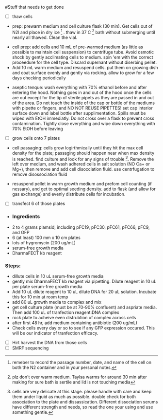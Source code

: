 #Stuff that needs to get done
- [ ] thaw cells 
- prep: prewarm medium and cell culture flask (30 min). Get cells out of N2l and place in dry ice [^1] . thaw in 37 C [^2] bath without submerging until nearly all thawed. Clean the vial. 
 [^1]: remeber to record the passage number, date, and name of the cell on both the N2 container and in your personal notes. 
- cell prep: add cells and 10 mL of pre-warmed medium (as little as possible to maintain cell suspension) to centrifuge tube. Avoid osmotic shock by gently acclimating cells to medium. spin 'em with the correct proceedure for the cell type. Discard supernant without diserbing pellet.
- Add 10 mL warm medium and resuspend cells. put them on growing dish and coat surface evenly and gently via rocking. allow to grow for a few days checking periodically 
[^2]: plz don't over warm medium. Taylsa warms for around 30 min after making for sure bath is sertile and lid is not touching media 
- aseptic tenque: wash everything with 70% ethanol before and after entering the hood. Nothing goes in and out of the hood once the cells are out except for the tip of sterile pipets as they are passed in and out of the area. Do not touch the inside of the cap or bottle of the mediums with pipette or fingers, and NO NOT REUSE PIPETTES! set cap interior surface down and label bottle after supplimentation. Spills must be wiped with EtOH immediatly. Do not cross over a flask to prevent cross contamination. Tightly close everything and wipe down everything with 70% EtOH before leaving 
- [ ] grow cells onto 7 plates
- cell passaging: cells grow logirthmically until they hit the max cell density for the plate; passaging should happen near when max density is reached. find culture and look for any signs of trouble [^3]. Remove the left over medium, and wash adhered cells in salt solution (NO Ca+ or Mg+), then remove and add cell disocciation fluid. use centrfugation to remove disossociation fluid 
[^3]: cells are very delicate at this stage. please handle with care and keep them under liquid as much as possible. double check for both association to the plate and dissassication. Different dissociation serums have different strength and needs, so read the one your using and use something gentle. 
- resuspend pellet in warm growth medium and prefom cell counting (if nessary), and get to optimal seeding density. add to flask (and allow for gas exchange) and evenly distribute cells for incubation.
- [ ] transfect 6 of those plates 
- ### Ingredients 
- 2 to 4 grams plamsid, including pFC19, pFC30, pFC61, pFC66, pFC9, and GFP 
-  6 (at least) 100 mm x 10 cm plates 
- lots of hygromycin (200 ug/mL) 
- serum-free growth media 
- DharmaFECT kb reagent 

### Steps: 
- dillute cells in 10 uL serum-free growth media
- gently mix DharmaFECT kb reagent via pipetting. Dilute reagent in 10 uL per plate serum-free growth media 
- Add 10 uL dilute reagent to 10 uL dilute DNA for 20 uL solution. Incubate this for 10 min at room temp 
- add 80 uL growth media to complex and mix 
- get cell culture plate (must be at 70-90% confluent) and aspriate media. Then add 100 uL of tranfection reagent:DNA complex 
- rock plate to acheive even distrubtion of complex across cells 
- after first 48 hr, add medium containing antibiotic (200 ug/mL) 
- Check cells every day or so to see if any GFP expression occured. This will be our indicator of tranfection efficacy. 

- [ ] Hirt harvest the DNA from those cells 
- [ ] SMRF sequencing 
